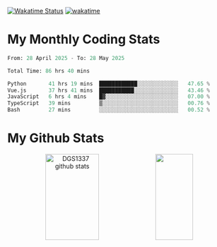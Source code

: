 [![Wakatime Status](https://github.com/noopurphalak/noopurphalak/workflows/wakatime-status-update/badge.svg)](https://github.com/noopurphalak/noopurphalak/actions/workflows/main.yml)
[![wakatime](https://wakatime.com/badge/user/80ace140-ef40-4fdd-b8ed-f3be3d2e1aea.svg)](https://wakatime.com/@80ace140-ef40-4fdd-b8ed-f3be3d2e1aea)

# My Monthly Coding Stats

<!--START_SECTION:waka-->

```python
From: 28 April 2025 - To: 28 May 2025

Total Time: 86 hrs 40 mins

Python       41 hrs 19 mins  ████████████░░░░░░░░░░░░░   47.65 %
Vue.js       37 hrs 41 mins  ███████████░░░░░░░░░░░░░░   43.46 %
JavaScript   6 hrs 4 mins    █▓░░░░░░░░░░░░░░░░░░░░░░░   07.00 %
TypeScript   39 mins         ▒░░░░░░░░░░░░░░░░░░░░░░░░   00.76 %
Bash         27 mins         ░░░░░░░░░░░░░░░░░░░░░░░░░   00.52 %
```

<!--END_SECTION:waka-->

# My Github Stats
<div style="text-align: center;">
  <img width="49%" height="195px" src="https://github-readme-stats-sigma-five.vercel.app/api?username=noopurphalak&show_icons=true&count_private=true&hide_border=true&title_color=00FFFF&icon_color=00FFFF&text_color=00FFFF&bg_color=0d1117" alt="DGS1337 github stats" />
  <img width="41%" height="195px" src="https://github-readme-stats-sigma-five.vercel.app/api/top-langs/?username=noopurphalak&layout=compact&hide_border=true&title_color=00FFFF&text_color=00FFFF&bg_color=0d1117" />
</div>
